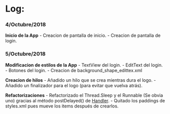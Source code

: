 # Log:

### 4/Octubre/2018

   **Inicio de la App**
       - Creacion de pantalla de inicio.
       - Creacion de pantalla de login.

### 5/Octubre/2018
   **Modificacion de estilos de la App**
      -  TextView del login.
      -  EditText del login.
      -  Botones del login.
      -  Creacion de background_shape_edittex.xml

   **Creacion de hilos**
       -  Añadido un hilo que se crea mientras dura el logo.
       -  Añadido un finalizador para el logo (para evitar que vuelva atrás).

   **Refactorizaciones**
       -  Refactorizado el Thread.Sleep y el Runnable (Se obvia uno) gracias al método postDelayed() de [Handler](https://developer.android.com/reference/android/os/Handler).
       -  Quitado los paddings de styles.xml pues mueve los items después de crearlos.
